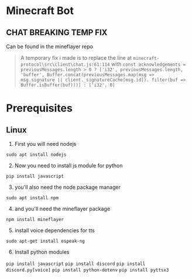 # Minecraft Bot

## CHAT BREAKING TEMP FIX
Can be found in the mineflayer repo
> A temporary fix i made is to replace the line at `minecraft-protocol\src\client\chat.js:61:114` with
> `const acknowledgements = previousMessages.length > 0 ? ['i32', previousMessages.length, 'buffer', Buffer.concat(previousMessages.map(msg => msg.signature || client._signatureCache[msg.id]). filter(buf => Buffer.isBuffer(buf)))] : ['i32', 0]`

# Prerequisites
## Linux
1. First you will need nodejs 

`sudo apt install nodejs`

2. Now you need to install js module for python

`pip install javascript`

3. you'll also need the node package manager

`sudo apt install npm`

4. and you'll need the mineflayer package

`npm install mineflayer`

5. install voice dependencies for tts

`sudo apt-get install espeak-ng`

6. Install python modules

`pip install javascript`
`pip install discord`
`pip install discord.py[voice]`
`pip install python-dotenv`
`pip install pyttsx3`


